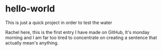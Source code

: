 hello-world
===========

This is just a quick project in order to test the water

Rachel here, this is the first entry I have made on GitHub, It's monday morning and I am far too tired to concentrate on creating a sentence that actually mean's anything.
